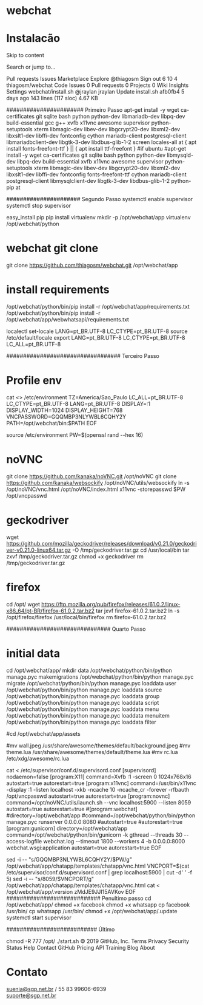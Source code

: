 # webchat

# Instalacão
Skip to content
 
Search or jump to…

Pull requests
Issues
Marketplace
Explore
 @thiagosm Sign out
6
10 4 thiagosm/webchat
 Code  Issues 0  Pull requests 0  Projects 0  Wiki  Insights  Settings
webchat/install.sh
@jraylan jraylan Update install.sh
afb0fb4  5 days ago
143 lines (117 sloc)  4.67 KB
    
####################### Primeiro Passo
apt-get install -y wget ca-certificates git sqlite bash python python-dev libmariadb-dev libpq-dev build-essential gcc g++ xvfb x11vnc awesome supervisor python-setuptools xterm libmagic-dev libev-dev libgcrypt20-dev libxml2-dev libxslt1-dev libffi-dev fontconfig cython mariadb-client postgresql-client libmariadbclient-dev libgtk-3-dev libdbus-glib-1-2 screen locales-all at
{
 apt install fonts-freefont-ttf
} ||
{
apt install ttf-freefont 
}
#if ubuntu
#apt-get install -y wget ca-certificates git sqlite bash python python-dev libmysqld-dev libpq-dev build-essential xvfb x11vnc awesome supervisor python-setuptools xterm libmagic-dev libev-dev libgcrypt20-dev libxml2-dev libxslt1-dev libffi-dev fontconfig fonts-freefont-ttf cython mariadb-client postgresql-client libmysqlclient-dev libgtk-3-dev libdbus-glib-1-2 python-pip at

###################### Segundo Passo
systemctl enable supervisor
systemctl stop supervisor

easy_install pip
pip install virtualenv
mkdir -p /opt/webchat/app
virtualenv /opt/webchat/python
# webchat git clone 
git clone https://github.com/thiagosm/webchat.git /opt/webchat/app

# install requirements
/opt/webchat/python/bin/pip install -r /opt/webchat/app/requirements.txt 
/opt/webchat/python/bin/pip install -r /opt/webchat/app/webwhatsapi/requirements.txt

localectl set-locale LANG=pt_BR.UTF-8 LC_CTYPE=pt_BR.UTF-8
source /etc/default/locale
export LANG=pt_BR.UTF-8 LC_CTYPE=pt_BR.UTF-8 LC_ALL=pt_BR.UTF-8



################################## Terceiro Passo
# Profile env 
cat <<EOF >> /etc/environment 
TZ=America/Sao_Paulo
LC_ALL=pt_BR.UTF-8
LC_CTYPE=pt_BR.UTF-8
LANG=pt_BR.UTF-8
DISPLAY=:1
DISPLAY_WIDTH=1024
DISPLAY_HEIGHT=768
VNCPASSWORD=GQQMBP3NLYWBL6CQHY2Y
PATH=/opt/webchat/bin:$PATH
EOF

source /etc/environment
PW=$(openssl rand --hex 16)
# noVNC
git clone https://github.com/kanaka/noVNC.git /opt/noVNC
git clone https://github.com/kanaka/websockify /opt/noVNC/utils/websockify
ln -s /opt/noVNC/vnc.html /opt/noVNC/index.html
x11vnc -storepasswd $PW /opt/vncpasswd

# geckodriver
wget https://github.com/mozilla/geckodriver/releases/download/v0.21.0/geckodriver-v0.21.0-linux64.tar.gz -O /tmp/geckodriver.tar.gz
cd /usr/local/bin
tar zxvf /tmp/geckodriver.tar.gz
chmod +x geckodriver
rm /tmp/geckodriver.tar.gz

# firefox 
cd /opt/
wget https://ftp.mozilla.org/pub/firefox/releases/61.0.2/linux-x86_64/pt-BR/firefox-61.0.2.tar.bz2 
tar jxvf firefox-61.0.2.tar.bz2 
ln -s /opt/firefox/firefox /usr/local/bin/firefox
rm firefox-61.0.2.tar.bz2

############################### Quarto Passo

# initial data
cd /opt/webchat/app/
mkdir data
/opt/webchat/python/bin/python manage.pyc makemigrations 
/opt/webchat/python/bin/python manage.pyc migrate
/opt/webchat/python/bin/python manage.pyc loaddata user
/opt/webchat/python/bin/python manage.pyc loaddata source
/opt/webchat/python/bin/python manage.pyc loaddata group
/opt/webchat/python/bin/python manage.pyc loaddata script
/opt/webchat/python/bin/python manage.pyc loaddata menu
/opt/webchat/python/bin/python manage.pyc loaddata menuitem
/opt/webchat/python/bin/python manage.pyc loaddata filter

#cd /opt/webchat/app/assets

#mv wall.jpeg /usr/share/awesome/themes/default/background.jpeg
#mv theme.lua /usr/share/awesome/themes/default/theme.lua
#mv rc.lua /etc/xdg/awesome/rc.lua


cat <<EOF > /etc/supervisor/conf.d/supervisord.conf
[supervisord]
nodaemon=false
[program:X11]
command=Xvfb :1 -screen 0 1024x768x16
autostart=true
autorestart=true
[program:x11vnc]
command=/usr/bin/x11vnc -display :1 -listen localhost -xkb -ncache 10 -ncache_cr -forever -rfbauth /opt/vncpasswd
autostart=true
autorestart=true
[program:novnc]
command=/opt/noVNC/utils/launch.sh --vnc localhost:5900 --listen 8059
autostart=true
autorestart=true
#[program:webchat]
#directory=/opt/webchat/app
#command=/opt/webchat/python/bin/python manage.pyc runserver 0.0.0.0:8080
#autostart=true
#autorestart=true
[program:gunicorn]
directory=/opt/webchat/app
command=/opt/webchat/python/bin/gunicorn -k gthread --threads 30 --access-logfile webchat.log --timeout 1800 --workers 4 -b 0.0.0.0:8000 webchat.wsgi:application
autostart=true
autorestart=true
EOF


sed -i -- "s/GQQMBP3NLYWBL6CQHY2Y/$PW/g" /opt/webchat/app/chatapp/templates/chatapp/vnc.html
VNCPORT=$(cat /etc/supervisor/conf.d/supervisord.conf | grep localhost:5900 | cut -d' ' -f 5)
sed -i -- "s/8059/$VNCPORT/g" /opt/webchat/app/chatapp/templates/chatapp/vnc.html
cat <<EOF > /opt/webchat/app/.version
zMdJE9JJI15AVKov
EOF
############################ Penultimo passo
cd /opt/webchat/app/
chmod +x facebook
chmod +x whatsapp
cp facebook /usr/bin/
cp whatsapp /usr/bin/
chmod +x /opt/webchat/app/.update
systemctl start supervisor

########################### Último

chmod -R 777 /opt/
./start.sh
© 2019 GitHub, Inc.
Terms
Privacy
Security
Status
Help
Contact GitHub
Pricing
API
Training
Blog
About

# Contato
suenia@sgp.net.br / 55 83 99606-6939 <br/>
suporte@sgp.net.br
